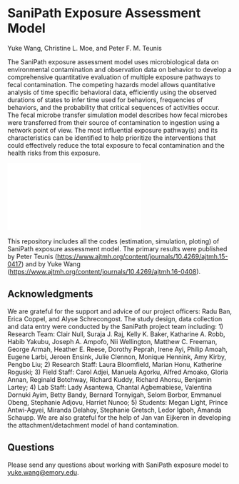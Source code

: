 # SaniPath Exposure Assessment Model
Yuke Wang, Christine L. Moe, and Peter F. M. Teunis

The SaniPath exposure assessment model uses microbiological data on environmental contamination and observation data on behavior to develop a comprehensive quantitative evaluation of multiple exposure pathways to fecal contamination. The competing hazards model allows quantitative analysis of time specific behavioral data, efficiently using the observed durations of states to infer time used for behaviors, frequencies of behaviors, and the probability that critical sequences of activities occur. The fecal microbe transfer simulation model describes how fecal microbes were transferred from their source of contamination to ingestion using a network point of view. The most influential exposure pathway(s) and its characteristics can be identified to help prioritize the interventions that could effectively reduce the total exposure to fecal contamination and the health risks from this exposure.

![Fecal Microbe Transfer Network](Figure001.pdf)

This repository includes all the codes (estimation, simulation, ploting) of SaniPath exposure assessment model. The primary results were published by Peter Teunis (https://www.ajtmh.org/content/journals/10.4269/ajtmh.15-0417) and by Yuke Wang (https://www.ajtmh.org/content/journals/10.4269/ajtmh.16-0408).

## Acknowledgments
We are grateful for the support and advice of our project officers: Radu Ban, Erica Coppel, and Alyse Schrecongost.
The study design, data collection and data entry were conducted by the SaniPath project team including: 1) Research Team: Clair Null, Suraja J. Raj, Kelly K. Baker, Katharine A. Robb, Habib Yakubu, Joseph A. Ampofo, Nii Wellington, Matthew C. Freeman, George Armah, Heather E. Reese, Dorothy Peprah, Irene Ayi, Philip Amoah, Eugene Larbi, Jeroen Ensink, Julie Clennon, Monique Hennink, Amy Kirby, Pengbo Liu; 2) Research Staff: Laura Bloomfield, Marian Honu, Katherine Roguski; 3) Field Staff: Carol Adjei, Manuela Agorku, Alfred Amoako, Gloria Annan, Reginald Botchway, Richard Kuddy, Richard Ahorsu, Benjamin Lartey; 4) Lab Staff: Lady Asantewa, Chantal Agbemabiese, Valentina Dornuki Ayim, Betty Bandy, Bernard Tornyigah, Selom Borbor, Emmanuel Obeng, Stephanie Adjovu, Harriet Nunoo; 5) Students: Megan Light, Prince Antwi-Agyei, Miranda Delahoy, Stephanie Gretsch, Ledor Igboh, Amanda Schaupp.
We are also grateful for the help of Jan van Eijkeren in developing the attachment/detachment model of hand contamination.

## Questions
Please send any questions about working with SaniPath exposure model to yuke.wang@emory.edu.
